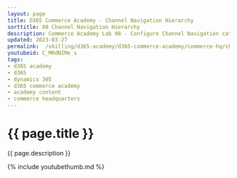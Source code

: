 ```yaml
---
layout: page
title: D365 Commerce Academy - Channel Navigation Hierarchy
sorttitle: 08 Channel Navigation Hierarchy
description: Commerce Academy Lab 08 - Configure Channel Navigation category hierarchy and associate product attribute refiners.
updated: 2023-03-27
permalink:  /skilling/d365-academy/d365-commerce-academy/commerce-hq/channelnavigationhierarchy
youtubeid: C_MRdNIMe_s
tags: 
- d365 academy
- d365
- dynamics 365
- d365 commerce academy
- academy content
- commerce headquarters
---
```


# {{ page.title }}

{{ page.description }}

{% include youtubethumb.md %}